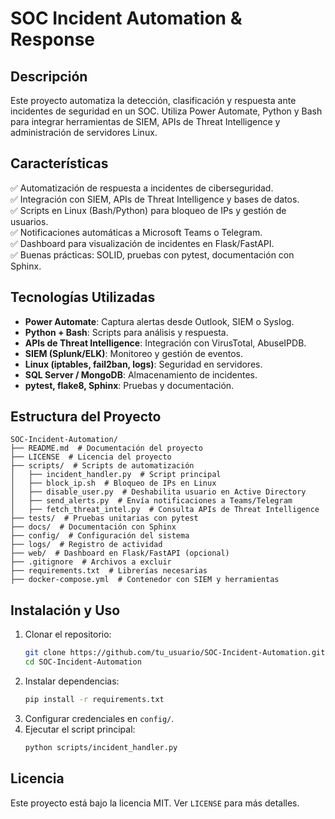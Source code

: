 # SOC Incident Automation & Response

## Descripción
Este proyecto automatiza la detección, clasificación y respuesta ante incidentes de seguridad en un SOC. Utiliza Power Automate, Python y Bash para integrar herramientas de SIEM, APIs de Threat Intelligence y administración de servidores Linux.

## Características
✅ Automatización de respuesta a incidentes de ciberseguridad.  
✅ Integración con SIEM, APIs de Threat Intelligence y bases de datos.  
✅ Scripts en Linux (Bash/Python) para bloqueo de IPs y gestión de usuarios.  
✅ Notificaciones automáticas a Microsoft Teams o Telegram.  
✅ Dashboard para visualización de incidentes en Flask/FastAPI.  
✅ Buenas prácticas: SOLID, pruebas con pytest, documentación con Sphinx.  

## Tecnologías Utilizadas
- **Power Automate**: Captura alertas desde Outlook, SIEM o Syslog.  
- **Python + Bash**: Scripts para análisis y respuesta.  
- **APIs de Threat Intelligence**: Integración con VirusTotal, AbuseIPDB.  
- **SIEM (Splunk/ELK)**: Monitoreo y gestión de eventos.  
- **Linux (iptables, fail2ban, logs)**: Seguridad en servidores.  
- **SQL Server / MongoDB**: Almacenamiento de incidentes.  
- **pytest, flake8, Sphinx**: Pruebas y documentación.  

## Estructura del Proyecto
```
SOC-Incident-Automation/
├── README.md  # Documentación del proyecto
├── LICENSE  # Licencia del proyecto
├── scripts/  # Scripts de automatización
│   ├── incident_handler.py  # Script principal
│   ├── block_ip.sh  # Bloqueo de IPs en Linux
│   ├── disable_user.py  # Deshabilita usuario en Active Directory
│   ├── send_alerts.py  # Envía notificaciones a Teams/Telegram
│   ├── fetch_threat_intel.py  # Consulta APIs de Threat Intelligence
├── tests/  # Pruebas unitarias con pytest
├── docs/  # Documentación con Sphinx
├── config/  # Configuración del sistema
├── logs/  # Registro de actividad
├── web/  # Dashboard en Flask/FastAPI (opcional)
├── .gitignore  # Archivos a excluir
├── requirements.txt  # Librerías necesarias
├── docker-compose.yml  # Contenedor con SIEM y herramientas
```

## Instalación y Uso
1. Clonar el repositorio:  
   ```bash
   git clone https://github.com/tu_usuario/SOC-Incident-Automation.git
   cd SOC-Incident-Automation
   ```
2. Instalar dependencias:  
   ```bash
   pip install -r requirements.txt
   ```
3. Configurar credenciales en `config/`.
4. Ejecutar el script principal:  
   ```bash
   python scripts/incident_handler.py
   ```

## Licencia
Este proyecto está bajo la licencia MIT. Ver `LICENSE` para más detalles.

